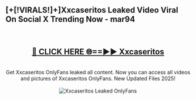 <h2>[+[!VIRALS!]+]Xxcaseritos Leaked Video Viral On Social X Trending Now - mar94</h2>
<br>
<div align="center">
<h2><a href="https://libra.edu.pl?Xxcaseritos" rel="nofollow">🔴 CLICK HERE 🌐==►► Xxcaseritos</a></h2>
<br>
Get Xxcaseritos OnlyFans leaked all content. Now you can access all videos and pictures of Xxcaseritos OnlyFans. New Updated Files 2025!
<br>
<br>
<a href="https://libra.edu.pl?Xxcaseritos" rel="nofollow" data-target="animated-image.originalLink"><img src="https://i.ibb.co.com/WyWwxjT/player-gif2.gif" alt="Xxcaseritos Leaked OnlyFans" style="max-width: 100%; display: inline-block;" data-target="animated-image.originalImage"></a>
</div>
<br>